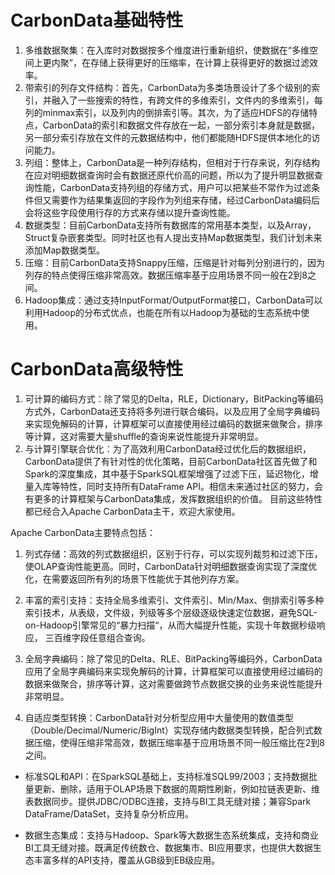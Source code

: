 # CarbonData基础特性

1. 多维数据聚集：在入库时对数据按多个维度进行重新组织，使数据在“多维空间上更内聚”，在存储上获得更好的压缩率，在计算上获得更好的数据过滤效率。
2. 带索引的列存文件结构：首先，CarbonData为多类场景设计了多个级别的索引，并融入了一些搜索的特性，有跨文件的多维索引，文件内的多维索引，每列的minmax索引，以及列内的倒排索引等。其次，为了适应HDFS的存储特点，CarbonData的索引和数据文件存放在一起，一部分索引本身就是数据，另一部分索引存放在文件的元数据结构中，他们都能随HDFS提供本地化的访问能力。
3. 列组：整体上，CarbonData是一种列存结构，但相对于行存来说，列存结构在应对明细数据查询时会有数据还原代价高的问题，所以为了提升明显数据查询性能，CarbonData支持列组的存储方式，用户可以把某些不常作为过滤条件但又需要作为结果集返回的字段作为列组来存储，经过CarbonData编码后会将这些字段使用行存的方式来存储以提升查询性能。
4. 数据类型：目前CarbonData支持所有数据库的常用基本类型，以及Array，Struct复杂嵌套类型。同时社区也有人提出支持Map数据类型，我们计划未来添加Map数据类型。
5. 压缩：目前CarbonData支持Snappy压缩，压缩是针对每列分别进行的，因为列存的特点使得压缩非常高效。数据压缩率基于应用场景不同一般在2到8之间。
6. Hadoop集成：通过支持InputFormat/OutputFormat接口，CarbonData可以利用Hadoop的分布式优点，也能在所有以Hadoop为基础的生态系统中使用。
# CarbonData高级特性

1. 可计算的编码方式：除了常见的Delta，RLE，Dictionary，BitPacking等编码方式外，CarbonData还支持将多列进行联合编码，以及应用了全局字典编码来实现免解码的计算，计算框架可以直接使用经过编码的数据来做聚合，排序等计算，这对需要大量shuffle的查询来说性能提升非常明显。
2. 与计算引擎联合优化：为了高效利用CarbonData经过优化后的数据组织，CarbonData提供了有针对性的优化策略，目前CarbonData社区首先做了和Spark的深度集成，其中基于SparkSQL框架增强了过滤下压，延迟物化，增量入库等特性，同时支持所有DataFrame API。相信未来通过社区的努力，会有更多的计算框架与CarbonData集成，发挥数据组织的价值。
目前这些特性都已经合入Apache CarbonData主干，欢迎大家使用。


Apache CarbonData主要特点包括：

1. 列式存储：高效的列式数据组织，区别于行存，可以实现列裁剪和过滤下压，使OLAP查询性能更高。同时，CarbonData针对明细数据查询实现了深度优化，在需要返回所有列的场景下性能优于其他列存方案。

2. 丰富的索引支持：支持全局多维索引、文件索引、Min/Max、倒排索引等多种索引技术，从表级，文件级，列级等多个层级逐级快速定位数据，避免SQL-on-Hadoop引擎常见的“暴力扫描“，从而大幅提升性能，实现十年数据秒级响应， 三百维字段任意组合查询。

3. 全局字典编码：除了常见的Delta、RLE、BitPacking等编码外，CarbonData应用了全局字典编码来实现免解码的计算，计算框架可以直接使用经过编码的数据来做聚合，排序等计算，这对需要做跨节点数据交换的业务来说性能提升非常明显。

4. 自适应类型转换：CarbonData针对分析型应用中大量使用的数值类型（Double/Decimal/Numeric/BigInt）实现存储内数据类型转换，配合列式数据压缩，使得压缩非常高效，数据压缩率基于应用场景不同一般压缩比在2到8之间。

* 标准SQL和API：在SparkSQL基础上，支持标准SQL99/2003；支持数据批量更新、删除，适用于OLAP场景下数据的周期性刷新，例如拉链表更新、维表数据同步。提供JDBC/ODBC连接，支持与BI工具无缝对接；兼容Spark DataFrame/DataSet，支持复杂分析应用。

* 数据生态集成：支持与Hadoop、Spark等大数据生态系统集成，支持和商业BI工具无缝对接。既满足传统数仓、数据集市、BI应用要求，也提供大数据生态丰富多样的API支持，覆盖从GB级到EB级应用。
